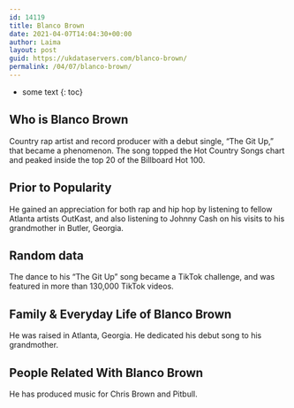 ```yaml
---
id: 14119
title: Blanco Brown
date: 2021-04-07T14:04:30+00:00
author: Laima
layout: post
guid: https://ukdataservers.com/blanco-brown/
permalink: /04/07/blanco-brown/
---
```


* some text
{: toc}


## Who is Blanco Brown
                  
                  
                  
Country rap artist and record producer with a debut single, &#8220;The Git Up,&#8221; that became a phenomenon. The song topped the Hot Country Songs chart and peaked inside the top 20 of the Billboard Hot 100.
                  
              
            
              
            
                
                
                
## Prior to Popularity
                  
                  
                  
He gained an appreciation for both rap and hip hop by listening to fellow Atlanta artists OutKast, and also listening to Johnny Cash on his visits to his grandmother in Butler, Georgia.
                  
              
            
              
            
                
                
                
## Random data
                  
                  
                  
The dance to his &#8220;The Git Up&#8221; song became a TikTok challenge, and was featured in more than 130,000 TikTok videos.
                  
              
            
              
            
                
                
                
## Family & Everyday Life of Blanco Brown
                  
                  
                  
He was raised in Atlanta, Georgia. He dedicated his debut song to his grandmother.
                  
              
            
              
            
                
                
                
## People Related With Blanco Brown
                  
                  
                  
He has produced music for Chris Brown and Pitbull.
                  
              
            
              
            
                
              
            
              
              
            
            
              
            
          
          
          